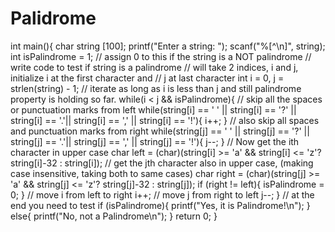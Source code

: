 # Palidrome
int main(){
    char string [100];
    printf("Enter a string: ");
    scanf("%[^\n]", string);
    int isPalindrome = 1;  // assign 0 to this if the string is a NOT palindrome
    // write code to test if string is a palindrome
    // will take 2 indices, i and j, initialize i at the first character and
    // j at last character
    int i = 0, j = strlen(string) - 1;
    // iterate as long as i is less than j and still palindrome property is holding so far.
    while(i < j && isPalindrome){
        // skip all the spaces or punctuation marks from left
        while(string[i] == ' ' || string[i] == '?' || string[i] == '.'|| string[i] == ',' || string[i] == '!'){
            i++;
        }
        // also skip all spaces and punctuation marks from right
        while(string[j] == ' ' || string[j] == '?' || string[j] == '.'|| string[j] == ',' || string[j] == '!'){
            j--;
        }
        // Now get the ith character in upper case
        char left = (char)(string[i] >= 'a' && string[i] <= 'z'? string[i]-32 : string[i]);
        // get the jth character also in upper case, (making case insensitive, taking both to same cases)
        char right = (char)(string[j] >= 'a' && string[j] <= 'z'? string[j]-32 : string[j]);
        if (right != left){
            isPalindrome = 0;
        }
        // move i from left to right
        i++;
        // move j from right to left
        j--;
    }
    // at the end you need to test
    if (isPalindrome){
        printf("Yes, it is Palindrome!\n");
    }
    else{
        printf("No, not a Palindrome\n");
    }
    return 0;
}
